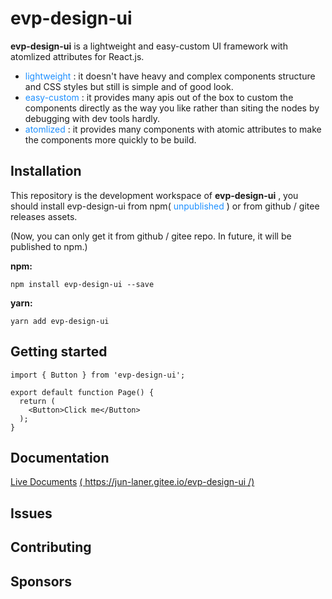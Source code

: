 # evp-design-ui

**evp-design-ui** is a lightweight and easy-custom UI framework with atomlized attributes for React.js.

- <font color=#1E90FF>lightweight</font> : it doesn't have heavy and complex components structure and CSS styles but still is simple and of good look.
- <font color=#1E90FF>easy-custom</font> : it provides many apis out of the box to custom the components directly as the way you like rather than siting the nodes by debugging with dev tools hardly.
- <font color=#1E90FF>atomlized</font> : it provides many components with atomic attributes to make the components more quickly to be build.

## Installation

This repository is the development workspace of **evp-design-ui** , you should install evp-design-ui from npm( <font color=#1E90FF>unpublished</font> ) or from github / gitee releases assets.

(Now, you can only get it from github / gitee repo. In future, it will be published to npm.)

**npm:**
```shell
npm install evp-design-ui --save
```

**yarn:**
```shell
yarn add evp-design-ui
```

## Getting started

```tsx
import { Button } from 'evp-design-ui';

export default function Page() {
  return (
    <Button>Click me</Button>
  );
}
```

## Documentation

[Live Documents](https://jun-laner.gitee.io/evp-design-ui/) [( https://jun-laner.gitee.io/evp-design-ui /)](https://jun-laner.gitee.io/evp-design-ui/)

## Issues

## Contributing

## Sponsors